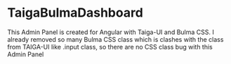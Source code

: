 # TaigaBulmaDashboard

This Admin Panel is created for Angular with Taiga-UI and Bulma CSS. I already removed so many Bulma CSS class which is clashes with the class from TAIGA-UI like .input class, so there are no CSS class bug with this Admin Panel
